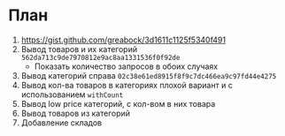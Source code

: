 # План

1. https://gist.github.com/greabock/3d1611c1125f5340f491
2. Вывод товаров и их категорий `562da713c9de7970812e9ac8aa1331536f0f92de`
    * Показать количество запросов в обоих случаях
3. Вывод категорий справа `02c38e61ed8915f8f9c7dc466ea9c97fd44e4275`
4. Вывод кол-ва товаров в категориях плохой вариант и с использованием `withCount`
5. Вывод low price категорий, с кол-вом в них товара
6. Вывод товаров из категорий
7. Добавление складов
